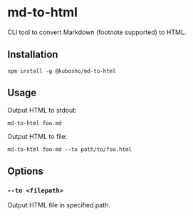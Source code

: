 # md-to-html

CLI tool to convert Markdown (footnote supported) to HTML.

## Installation

```
npm install -g @kubosho/md-to-html
```

## Usage

Output HTML to stdout:

```
md-to-html foo.md
```

Output HTML to file:

```
md-to-html foo.md --to path/to/foo.html
```

## Options

### `--to <filepath>`

Output HTML file in specified path.
